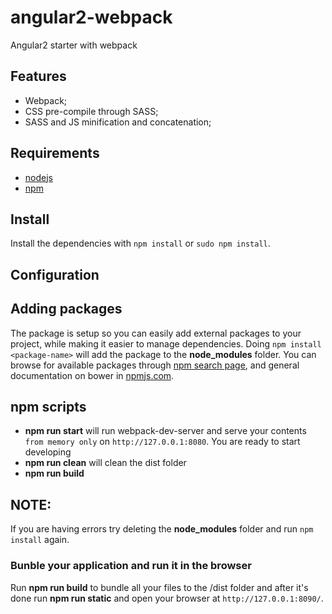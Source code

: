 # angular2-webpack
Angular2 starter with webpack

## Features
- Webpack;
- CSS pre-compile through SASS;
- SASS and JS minification and concatenation;

## Requirements
- [nodejs](https://nodejs.org/)
- [npm](https://www.npmjs.com/)

## Install
Install the dependencies with `npm install` or `sudo npm install`.

## Configuration

## Adding packages
The package is setup so you can easily add external packages to your project, while making it easier to manage dependencies. Doing
`npm install <package-name>` will add the package to the **node_modules** folder. You can browse for available packages through [npm search page](https://www.npmjs.com/), and general documentation on bower in [npmjs.com](https://docs.npmjs.com/).


## npm scripts
- **npm run start** will run webpack-dev-server and serve your contents `from memory only` on `http://127.0.0.1:8080`. You are ready to start developing
- **npm run clean** will clean the dist folder
- **npm run build**

## NOTE:
If you are having errors try deleting the **node_modules** folder and run `npm install` again.

### Bunble your application and run it in the browser

Run **npm run build** to bundle all your files to the /dist folder and after it's done run **npm run static** and open your browser at `http://127.0.0.1:8090/`.
